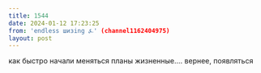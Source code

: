 ```yaml
---
title: 1544
date: 2024-01-12 17:23:25
from: 'endless шизing ⍼' (channel1162404975)
layout: post
---
```


как быстро начали меняться планы жизненные.... вернее, появляться
